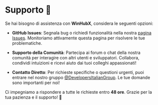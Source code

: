 # Supporto 🤝

Se hai bisogno di assistenza con **WinHubX**, considera le seguenti opzioni:

- **GitHub Issues**: Segnala bug o richiedi funzionalità nella nostra [pagina Issues](https://github.com/ItaliaDevHub/WinHubX/issues). Monitoriamo attivamente questa pagina per risolvere le tue problematiche.
  
- **Supporto della Comunità**: Partecipa ai forum o chat della nostra comunità per interagire con altri utenti e sviluppatori. Collabora, condividi intuizioni e ricevi aiuto dai tuoi colleghi appassionati!

- **Contatto Diretto**: Per richieste specifiche o questioni urgenti, puoi entrare nel nostro gruppo [@DevelopersItalianGroup](https://t.me/DevelopersItalianGroup). Le tue domande sono importanti per noi!

Ci impegniamo a rispondere a tutte le richieste entro **48 ore**. Grazie per la tua pazienza e il supporto! 🙏
